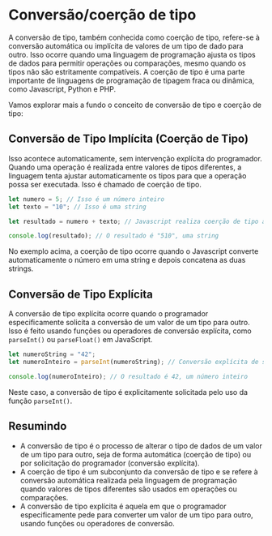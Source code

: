 # Conversão/coerção de tipo

A conversão de tipo, também conhecida como coerção de tipo, refere-se à conversão automática ou implícita de valores de um tipo de dado para outro. Isso ocorre quando uma linguagem de programação ajusta os tipos de dados para permitir operações ou comparações, mesmo quando os tipos não são estritamente compatíveis. A coerção de tipo é uma parte importante de linguagens de programação de tipagem fraca ou dinâmica, como Javascript, Python e PHP.

Vamos explorar mais a fundo o conceito de conversão de tipo e coerção de tipo:

## Conversão de Tipo Implícita (Coerção de Tipo)

Isso acontece automaticamente, sem intervenção explícita do programador. Quando uma operação é realizada entre valores de tipos diferentes, a linguagem tenta ajustar automaticamente os tipos para que a operação possa ser executada. Isso é chamado de coerção de tipo.

```js
let numero = 5; // Isso é um número inteiro
let texto = "10"; // Isso é uma string

let resultado = numero + texto; // Javascript realiza coerção de tipo aqui

console.log(resultado); // O resultado é "510", uma string
```

No exemplo acima, a coerção de tipo ocorre quando o Javascript converte automaticamente o número em uma string e depois concatena as duas strings.

## Conversão de Tipo Explícita

A conversão de tipo explícita ocorre quando o programador especificamente solicita a conversão de um valor de um tipo para outro. Isso é feito usando funções ou operadores de conversão explícita, como `parseInt()` ou `parseFloat()` em JavaScript.

```js
let numeroString = "42";
let numeroInteiro = parseInt(numeroString); // Conversão explícita de string para inteiro

console.log(numeroInteiro); // O resultado é 42, um número inteiro
```

Neste caso, a conversão de tipo é explicitamente solicitada pelo uso da função `parseInt()`.

## Resumindo

- A conversão de tipo é o processo de alterar o tipo de dados de um valor de um tipo para outro, seja de forma automática (coerção de tipo) ou por solicitação do programador (conversão explícita).
- A coerção de tipo é um subconjunto da conversão de tipo e se refere à conversão automática realizada pela linguagem de programação quando valores de tipos diferentes são usados em operações ou comparações.
- A conversão de tipo explícita é aquela em que o programador especificamente pede para converter um valor de um tipo para outro, usando funções ou operadores de conversão.
